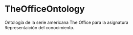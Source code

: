 # TheOfficeOntology
 Ontología de la serie americana The Office para la asignatura Representaición del conocimiento.
